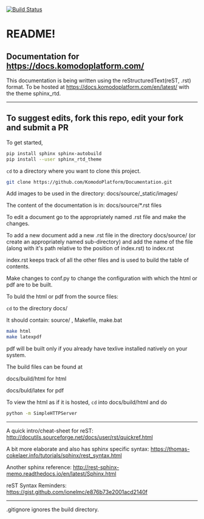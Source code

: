 [![Build Status](https://travis-ci.com/KomodoPlatform/Documentation.svg?branch=master)](https://travis-ci.com/KomodoPlatform/Documentation)

# README!

Documentation for https://docs.komodoplatform.com/
-----

This documentation is being written using the reStructuredText(reST, .rst) format. To be hosted at https://docs.komodoplatform.com/en/latest/ with the theme sphinx_rtd.

-----
To suggest edits, fork this repo, edit your fork and submit a PR
-----
To get started,

```bash
pip install sphinx sphinx-autobuild
pip install --user sphinx_rtd_theme
```
`cd` to a directory where you want to clone this project.

```bash
git clone https://github.com/KomodoPlatform/Documentation.git
```
Add images to be used in the directory: docs/source/_static/images/

The content of the documentation is in: docs/source/*.rst files

To edit a document go to the appropriately named .rst file and make the changes.

To add a new document add a new .rst file in the directory docs/source/ (or create an appropriately named sub-directory) and add the name of the file (along with it's path relative to the position of index.rst) to index.rst

index.rst keeps track of all the other files and is used to build the table of contents.

Make changes to conf.py to change the configuration with which the html or pdf are to be built.

To buld the html or pdf from the source files:

`cd` to the directory docs/ 

It should contain: source/ , Makefile, make.bat

```bash
make html
make latexpdf
```
pdf will be built only if you already have texlive installed natively on your system.

The build files can be found at

docs/build/html	for html

docs/buld/latex for pdf 

To view the html as if it is hosted, `cd` into docs/build/html and do

```bash
python -m SimpleHTTPServer
```
--------------------------

A quick intro/cheat-sheet for reST: http://docutils.sourceforge.net/docs/user/rst/quickref.html

A bit more elaborate and also has sphinx specific syntax: https://thomas-cokelaer.info/tutorials/sphinx/rest_syntax.html

Another sphinx reference: http://rest-sphinx-memo.readthedocs.io/en/latest/Sphinx.html

reST Syntax Reminders: https://gist.github.com/ionelmc/e876b73e2001acd2140f

---------------------------

.gitignore ignores the build directory.


